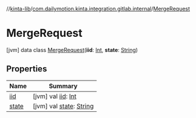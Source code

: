 //[kinta-lib](../../../index.md)/[com.dailymotion.kinta.integration.gitlab.internal](../index.md)/[MergeRequest](index.md)



# MergeRequest  
 [jvm] data class [MergeRequest](index.md)(**iid**: [Int](https://kotlinlang.org/api/latest/jvm/stdlib/kotlin/-int/index.html), **state**: [String](https://kotlinlang.org/api/latest/jvm/stdlib/kotlin/-string/index.html))   


## Properties  
  
|  Name |  Summary | 
|---|---|
| <a name="com.dailymotion.kinta.integration.gitlab.internal/MergeRequest/iid/#/PointingToDeclaration/"></a>[iid](iid.md)| <a name="com.dailymotion.kinta.integration.gitlab.internal/MergeRequest/iid/#/PointingToDeclaration/"></a> [jvm] val [iid](iid.md): [Int](https://kotlinlang.org/api/latest/jvm/stdlib/kotlin/-int/index.html)   <br>|
| <a name="com.dailymotion.kinta.integration.gitlab.internal/MergeRequest/state/#/PointingToDeclaration/"></a>[state](state.md)| <a name="com.dailymotion.kinta.integration.gitlab.internal/MergeRequest/state/#/PointingToDeclaration/"></a> [jvm] val [state](state.md): [String](https://kotlinlang.org/api/latest/jvm/stdlib/kotlin/-string/index.html)   <br>|

